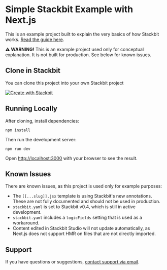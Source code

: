 # Simple Stackbit Example with Next.js

This is an example project built to explain the very basics of how Stackbit works. [Read the guide here](https://www.stackbit.com/docs/reference/examples/simple-nextjs/).

**⚠️ WARNING!** This is an example project used only for conceptual explanation. It is not built for production. See below for known issues.

## Clone in Stackbit

You can clone this project into your own Stackbit project

[![Create with Stackbit](https://assets.stackbit.com/badge/create-with-stackbit.svg)](https://app.stackbit.com/create?theme=https://github.com/stackbit/example-nextjs-simple)

## Running Locally

After cloning, install dependencies:

    npm install

Then run the development server:

    npm run dev

Open [http://localhost:3000](http://localhost:3000) with your browser to see the result.

## Known Issues

There are known issues, as this project is used only for example purposes:

- The `[[...slug]].jsx` template is using Stackbit's new annotations. These are not fully documented and should not be used in production.
- `stackbit.yaml` is set to Stackbit v0.4, which is still in active development.
- `stackbit.yaml` includes a `logicFields` setting that is used as a workaround.
- Content edited in Stackbit Studio will not update automatically, as Next.js does not support HMR on files that are not directly imported.

## Support

If you have questions or suggestions, [contact support via email](mailto:support@stackbit.com).
